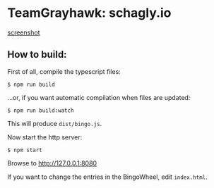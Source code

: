 # TeamGrayhawk: schagly.io

[screenshot](bingo.jpeg)

## How to build:

First of all, compile the typescript files:

    $ npm run build

...or, if you want automatic compilation when files are updated:

    $ npm run build:watch

This will produce `dist/bingo.js`.

Now start the http server:

    $ npm start

Browse to http://127.0.0.1:8080

If you want to change the entries in the BingoWheel, edit `index.html`.
